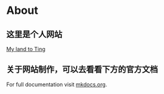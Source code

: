 # About

## 这里是个人网站
[My land to Ting](https://peixuan-wu.github.io)

##  关于网站制作，可以去看看下方的官方文档
For full documentation visit [mkdocs.org](https://www.mkdocs.org).